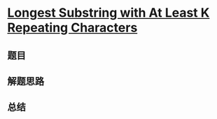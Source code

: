# [Longest Substring with At Least K Repeating Characters](https://leetcode.com/problems/longest-substring-with-at-least-k-repeating-characters/)
## 题目


## 解题思路


## 总结


